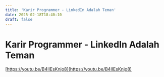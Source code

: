 ```yaml
---
title: 'Karir Programmer - LinkedIn Adalah Teman'
date: 2025-02-18T18:40:10
draft: false
---
```


# Karir Programmer - LinkedIn Adalah Teman

[https://youtu.be/B4IIEsKnjo8](https://youtu.be/B4IIEsKnjo8)
